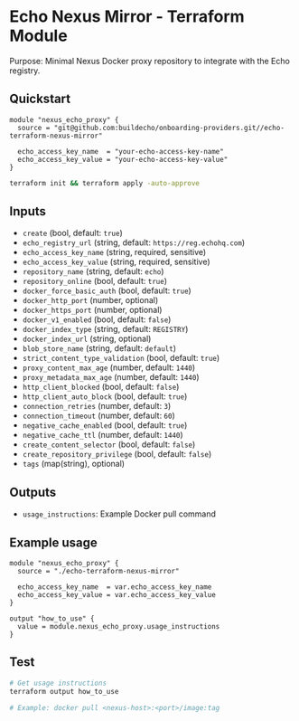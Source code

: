 # Echo Nexus Mirror - Terraform Module

Purpose: Minimal Nexus Docker proxy repository to integrate with the Echo registry.

## Quickstart

```hcl
module "nexus_echo_proxy" {
  source = "git@github.com:buildecho/onboarding-providers.git//echo-terraform-nexus-mirror"

  echo_access_key_name  = "your-echo-access-key-name"
  echo_access_key_value = "your-echo-access-key-value"
}
```

```bash
terraform init && terraform apply -auto-approve
```

## Inputs
- `create` (bool, default: `true`)
- `echo_registry_url` (string, default: `https://reg.echohq.com`)
- `echo_access_key_name` (string, required, sensitive)
- `echo_access_key_value` (string, required, sensitive)
- `repository_name` (string, default: `echo`)
- `repository_online` (bool, default: `true`)
- `docker_force_basic_auth` (bool, default: `true`)
- `docker_http_port` (number, optional)
- `docker_https_port` (number, optional)
- `docker_v1_enabled` (bool, default: `false`)
- `docker_index_type` (string, default: `REGISTRY`)
- `docker_index_url` (string, optional)
- `blob_store_name` (string, default: `default`)
- `strict_content_type_validation` (bool, default: `true`)
- `proxy_content_max_age` (number, default: `1440`)
- `proxy_metadata_max_age` (number, default: `1440`)
- `http_client_blocked` (bool, default: `false`)
- `http_client_auto_block` (bool, default: `true`)
- `connection_retries` (number, default: `3`)
- `connection_timeout` (number, default: `60`)
- `negative_cache_enabled` (bool, default: `true`)
- `negative_cache_ttl` (number, default: `1440`)
- `create_content_selector` (bool, default: `false`)
- `create_repository_privilege` (bool, default: `false`)
- `tags` (map(string), optional)

## Outputs
- `usage_instructions`: Example Docker pull command

## Example usage
```hcl
module "nexus_echo_proxy" {
  source = "./echo-terraform-nexus-mirror"
  
  echo_access_key_name  = var.echo_access_key_name
  echo_access_key_value = var.echo_access_key_value
}

output "how_to_use" {
  value = module.nexus_echo_proxy.usage_instructions
}
```

## Test
```bash
# Get usage instructions
terraform output how_to_use

# Example: docker pull <nexus-host>:<port>/image:tag
``` 
